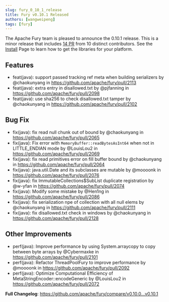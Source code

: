 ```yaml
---
slug: fury_0_10_1_release
title: Fury v0.10.1 Released
authors: [wangweipeng]
tags: [fury]
---
```


The Apache Fury team is pleased to announce the 0.10.1 release. This is a minor release that includes [14 PR](https://github.com/apache/fury/compare/v0.10.0...v0.10.1) from 10 distinct contributors. See the [Install](https://fury.apache.org/docs/docs/start/install) Page to learn how to get the libraries for your platform.

## Features

* feat(java): support passed tracking ref meta when building serializers by @chaokunyang in https://github.com/apache/fury/pull/2113
* feat(java): extra entry in disallowed.txt by @pjfanning in https://github.com/apache/fury/pull/2098
* feat(java): use sha256 to check disallowed.txt tamper by @chaokunyang in https://github.com/apache/fury/pull/2102

## Bug Fix

* fix(java): fix read null chunk out of bound by @chaokunyang in https://github.com/apache/fury/pull/2065
* fix(java): Fix error with `MemoryBuffer::readBytesAsInt64` when not in LITTLE_ENDIAN mode by @LouisLou2 in https://github.com/apache/fury/pull/2069
* fix(java): fix read primitives error on fill buffer bound by @chaokunyang in https://github.com/apache/fury/pull/2064
* fix(java): java.util.Date and its subclasses are mutable by @moooonk in https://github.com/apache/fury/pull/2076
* fix(java): fix ImmutableCollections$SubList duplicate registration by @w-yfan in https://github.com/apache/fury/pull/2074
* fix(java): Modify some mistake by @Hen1ng in https://github.com/apache/fury/pull/2086
* fix(java): fix serialization npe of collection with all null elems by @chaokunyang in https://github.com/apache/fury/pull/2111
* fix(java): fix disallowed.txt check in windows by @chaokunyang in https://github.com/apache/fury/pull/2128

## Other Improvements

* perf(java): Improve performance by using System.arraycopy to copy between byte arrays by @Cybermaxke in https://github.com/apache/fury/pull/2101
* perf(java): Refactor ThreadPoolFury to improve performance by @moooonk in https://github.com/apache/fury/pull/2092
* perf(java): Optimize Computational Efficiency of MetaStringEncoder::encodeGeneric by @LouisLou2 in https://github.com/apache/fury/pull/2072

**Full Changelog**: https://github.com/apache/fury/compare/v0.10.0...v0.10.1
